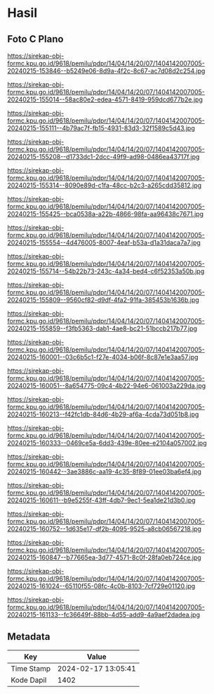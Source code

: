 # Hasil

## Foto C Plano

https://sirekap-obj-formc.kpu.go.id/9618/pemilu/pdpr/14/04/14/20/07/1404142007005-20240215-153846--b5249e06-8d9a-4f2c-8c67-ac7d08d2c254.jpg

https://sirekap-obj-formc.kpu.go.id/9618/pemilu/pdpr/14/04/14/20/07/1404142007005-20240215-155014--58ac80e2-edea-4571-8419-959dcd677b2e.jpg

https://sirekap-obj-formc.kpu.go.id/9618/pemilu/pdpr/14/04/14/20/07/1404142007005-20240215-155111--4b79ac7f-fb15-4931-83d3-32f1589c5d43.jpg

https://sirekap-obj-formc.kpu.go.id/9618/pemilu/pdpr/14/04/14/20/07/1404142007005-20240215-155208--d1733dc1-2dcc-49f9-ad98-0486ea43717f.jpg

https://sirekap-obj-formc.kpu.go.id/9618/pemilu/pdpr/14/04/14/20/07/1404142007005-20240215-155314--8090e89d-c1fa-48cc-b2c3-a265cdd35812.jpg

https://sirekap-obj-formc.kpu.go.id/9618/pemilu/pdpr/14/04/14/20/07/1404142007005-20240215-155425--bca0538a-a22b-4866-98fa-aa96438c7671.jpg

https://sirekap-obj-formc.kpu.go.id/9618/pemilu/pdpr/14/04/14/20/07/1404142007005-20240215-155554--4d476005-8007-4eaf-b53a-d1a31daca7a7.jpg

https://sirekap-obj-formc.kpu.go.id/9618/pemilu/pdpr/14/04/14/20/07/1404142007005-20240215-155714--54b22b73-243c-4a34-bed4-c6f52353a50b.jpg

https://sirekap-obj-formc.kpu.go.id/9618/pemilu/pdpr/14/04/14/20/07/1404142007005-20240215-155809--9560cf82-d9df-4fa2-91fa-385453b1636b.jpg

https://sirekap-obj-formc.kpu.go.id/9618/pemilu/pdpr/14/04/14/20/07/1404142007005-20240215-155859--f3fb5363-dab1-4ae8-bc21-51bccb217b77.jpg

https://sirekap-obj-formc.kpu.go.id/9618/pemilu/pdpr/14/04/14/20/07/1404142007005-20240215-160001--03c6b5c1-f27e-4034-b06f-8c87e1e3aa57.jpg

https://sirekap-obj-formc.kpu.go.id/9618/pemilu/pdpr/14/04/14/20/07/1404142007005-20240215-160051--8a654775-09c4-4b22-94e6-061003a229da.jpg

https://sirekap-obj-formc.kpu.go.id/9618/pemilu/pdpr/14/04/14/20/07/1404142007005-20240215-160213--f42fc1db-84d6-4b29-af6a-4cda73d051b8.jpg

https://sirekap-obj-formc.kpu.go.id/9618/pemilu/pdpr/14/04/14/20/07/1404142007005-20240215-160333--0469ce5a-6dd3-439e-80ee-e2104a057002.jpg

https://sirekap-obj-formc.kpu.go.id/9618/pemilu/pdpr/14/04/14/20/07/1404142007005-20240215-160442--3ae3886c-aa19-4c35-8f89-01ee03ba6ef4.jpg

https://sirekap-obj-formc.kpu.go.id/9618/pemilu/pdpr/14/04/14/20/07/1404142007005-20240215-160611--b9e5255f-43ff-4db7-9ec1-5ea1de21d3b0.jpg

https://sirekap-obj-formc.kpu.go.id/9618/pemilu/pdpr/14/04/14/20/07/1404142007005-20240215-160752--1d635e17-df2b-4095-9525-a8cb06567218.jpg

https://sirekap-obj-formc.kpu.go.id/9618/pemilu/pdpr/14/04/14/20/07/1404142007005-20240215-160847--b77665ea-3d77-4571-8c0f-28fa0eb724ce.jpg

https://sirekap-obj-formc.kpu.go.id/9618/pemilu/pdpr/14/04/14/20/07/1404142007005-20240215-161024--65110f55-08fc-4c0b-8103-7cf729e01120.jpg

https://sirekap-obj-formc.kpu.go.id/9618/pemilu/pdpr/14/04/14/20/07/1404142007005-20240215-161133--fc36649f-88bb-4d55-add9-4a9aef2dadea.jpg


## Metadata

| Key        | Value               |
| ---------- | ------------------- |
| Time Stamp | 2024-02-17 13:05:41 |
| Kode Dapil | 1402                |



